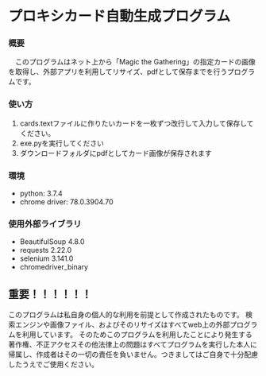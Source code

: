 # プロキシカード自動生成プログラム
### 概要
　このプログラムはネット上から「Magic the Gathering」の指定カードの画像を取得し、外部アプリを利用してリサイズ、pdfとして保存までを行うプログラムです。

### 使い方
  1. cards.textファイルに作りたいカードを一枚ずつ改行して入力して保存してください。
  2. exe.pyを実行してください
  3. ダウンロードフォルダにpdfとしてカード画像が保存されます

### 環境
  * python: 3.7.4
  * chrome driver: 78.0.3904.70

### 使用外部ライブラリ
  * BeautifulSoup 4.8.0
  * requests 2.22.0
  * selenium 3.141.0
  * chromedriver_binary

## 重要！！！！！！
 このプログラムは私自身の個人的な利用を前提として作成されたものです。
 検索エンジンや画像ファイル、およびそのリサイズはすべてweb上の外部プログラムを利用しています。
 そのためこのプログラムを利用したことにより発生する著作権、不正アクセスその他法律上の問題はすべてプログラムを実行した本人に帰属し、作成者はその一切の責任を負いません。つきましてはご自身で十分配慮したうえでご使用ください。
